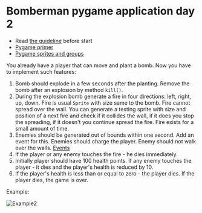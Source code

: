 # Bomberman pygame application day 2

- Read [the guideline](https://github.com/mate-academy/py-task-guideline/blob/main/README.md) before start
- [Pygame primer](https://realpython.com/pygame-a-primer/#sprite-groups)
- [Pygame sprites and groups](https://kidscancode.org/blog/2016/08/pygame_1-2_working-with-sprites/)

You already have a player that can move and plant a bomb.
Now you have to implement such features:
1. Bomb should explode in a few seconds after the planting.
Remove the bomb after an explosion by method `kill()`.
2. During the explosion bomb generate a fire in four 
directions: left, right, up, down. Fire is usual `Sprite` with
size same to the bomb. Fire cannot spread over the wall. You can
generate a testing sprite with size and position of a next fire and
check if it collides the wall, if it does you stop the spreading, if it
doesn't you continue spread the fire. 
Fire exists for a small amount of time.
3. Enemies should be generated out of bounds within one second. 
Add an event for this. Enemies should charge the player. 
Enemy should not walk over the walls. [Events](https://realpython.com/pygame-a-primer/#custom-events)
4. If the player or any enemy touches the fire - he dies 
immediately.
5. Initially player should have 100 health points. If any
enemy touches the player - it dies and the player's health is
reduced by 10. 
6. If the player's health is less than or equal to zero - the player 
dies. If the player dies, the game is over.

Example:

![Example2](https://user-images.githubusercontent.com/80070761/153884714-8fac9c58-b7c4-4bc2-9c38-e1c698d9eba1.gif)
